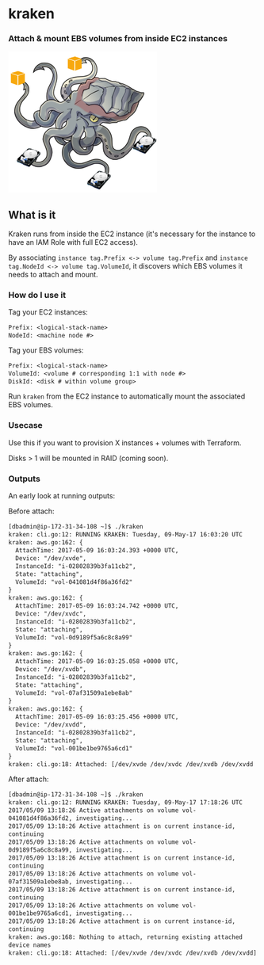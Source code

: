 # kraken
### Attach & mount EBS volumes from inside EC2 instances

<img src="./.github/kraken-logo.png" width="300">

## What is it

Kraken runs from inside the EC2 instance (it's necessary for the instance to have an IAM Role with full EC2 access). 

By associating `instance tag.Prefix <-> volume tag.Prefix` and `instance tag.NodeId <-> volume tag.VolumeId`, it discovers which EBS volumes it needs to attach and mount.

### How do I use it

Tag your EC2 instances:

```
Prefix: <logical-stack-name>
NodeId: <machine node #>
```

Tag your EBS volumes:

```
Prefix: <logical-stack-name>
VolumeId: <volume # corresponding 1:1 with node #>
DiskId: <disk # within volume group>
```

Run `kraken` from the EC2 instance to automatically mount the associated EBS volumes.

### Usecase

Use this if you want to provision X instances + volumes with Terraform.

Disks > 1 will be mounted in RAID (coming soon).

### Outputs

An early look at running outputs:

Before attach:

```
[dbadmin@ip-172-31-34-108 ~]$ ./kraken
kraken: cli.go:12: RUNNING KRAKEN: Tuesday, 09-May-17 16:03:20 UTC
kraken: aws.go:162: {
  AttachTime: 2017-05-09 16:03:24.393 +0000 UTC,
  Device: "/dev/xvde",
  InstanceId: "i-02802839b3fa11cb2",
  State: "attaching",
  VolumeId: "vol-041081d4f86a36fd2"
}
kraken: aws.go:162: {
  AttachTime: 2017-05-09 16:03:24.742 +0000 UTC,
  Device: "/dev/xvdc",
  InstanceId: "i-02802839b3fa11cb2",
  State: "attaching",
  VolumeId: "vol-0d9189f5a6c8c8a99"
}
kraken: aws.go:162: {
  AttachTime: 2017-05-09 16:03:25.058 +0000 UTC,
  Device: "/dev/xvdb",
  InstanceId: "i-02802839b3fa11cb2",
  State: "attaching",
  VolumeId: "vol-07af31509a1ebe8ab"
}
kraken: aws.go:162: {
  AttachTime: 2017-05-09 16:03:25.456 +0000 UTC,
  Device: "/dev/xvdd",
  InstanceId: "i-02802839b3fa11cb2",
  State: "attaching",
  VolumeId: "vol-001be1be9765a6cd1"
}
kraken: cli.go:18: Attached: [/dev/xvde /dev/xvdc /dev/xvdb /dev/xvdd
```

After attach:

```
[dbadmin@ip-172-31-34-108 ~]$ ./kraken
kraken: cli.go:12: RUNNING KRAKEN: Tuesday, 09-May-17 17:18:26 UTC
2017/05/09 13:18:26 Active attachments on volume vol-041081d4f86a36fd2, investigating...
2017/05/09 13:18:26 Active attachment is on current instance-id, continuing
2017/05/09 13:18:26 Active attachments on volume vol-0d9189f5a6c8c8a99, investigating...
2017/05/09 13:18:26 Active attachment is on current instance-id, continuing
2017/05/09 13:18:26 Active attachments on volume vol-07af31509a1ebe8ab, investigating...
2017/05/09 13:18:26 Active attachment is on current instance-id, continuing
2017/05/09 13:18:26 Active attachments on volume vol-001be1be9765a6cd1, investigating...
2017/05/09 13:18:26 Active attachment is on current instance-id, continuing
kraken: aws.go:168: Nothing to attach, returning existing attached device names
kraken: cli.go:18: Attached: [/dev/xvde /dev/xvdc /dev/xvdb /dev/xvdd]
```
